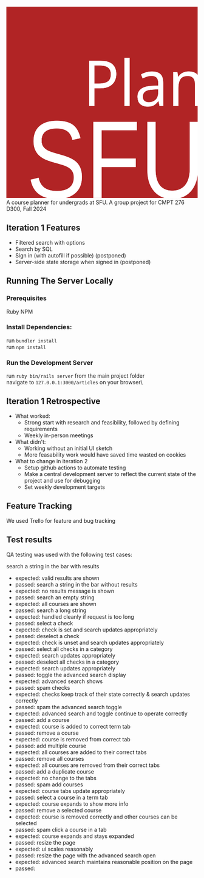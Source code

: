 ![PlanSFU](assets/PlanSFU.svg "PlanSFU")\
A course planner for undergrads at SFU. A group project for CMPT 276 D300, Fall 2024

## Iteration 1 Features ##
- Filtered search with options
- Search by SQL
- Sign in (with autofill if possible) (postponed)
- Server-side state storage when signed in (postponed)

## Running The Server Locally ##
### Prerequisites ###
Ruby
NPM

### Install Dependencies: ###
run `bundler install`\
run `npm install`

### Run the Development Server ###
run `ruby bin/rails server` from the main project folder\
navigate to `127.0.0.1:3000/articles` on your browser\

## Iteration 1 Retrospective ##
- What worked:
    - Strong start with research and feasibility, followed by defining requirements
    - Weekly in-person meetings
- What didn't:
    - Working without an initial UI sketch
    - More feasability work would have saved time wasted on cookies
- What to change in iteration 2
    - Setup github actions to automate testing
    - Make a central development server to reflect the current state of the project and use for debugging
    - Set weekly development targets

## Feature Tracking ##
We used Trello for feature and bug tracking


## Test results ##
QA testing was used with the following test cases:

search a string in the bar with results
- expected: valid results are shown
- passed: 
search a string in the bar without results
- expected: no results message is shown
- passed: 
search an empty string
- expected: all courses are shown
- passed: 
search a long string
- expected: handled cleanly if request is too long
- passed: 
select a check
- expected: check is set and search updates appropriately
- passed: 
deselect a check
- expected: check is unset and search updates appropriately
- passed: 
select all checks in a category
- expected: search updates appropriately
- passed: 
deselect all checks in a category
- expected: search updates appropriately
- passed: 
toggle the advanced search display
- expected: advanced search shows
- passed: 
spam checks
- expected: checks keep track of their state correctly & search updates correctly
- passed: 
spam the advanced search toggle
- expected: advanced search and toggle continue to operate correctly
- passed: 
add a course
- expected: course is added to correct term tab
- passed: 
remove a course
- expected: course is removed from correct tab
- passed: 
add multiple course
- expected: all courses are added to their correct tabs
- passed: 
remove all courses
- expected: all courses are removed from their correct tabs
- passed: 
add a duplicate course
- expected: no change to the tabs
- passed: 
spam add courses
- expected: course tabs update appropriately
- passed: 
select a course in a term tab
- expected: course expands to show more info
- passed: 
remove a selected course
- expected: course is removed correctly and other courses can be selected
- passed: 
spam click a course in a tab
- expected: course expands and stays expanded
- passed: 
resize the page
- expected: ui scales reasonably
- passed: 
resize the page with the advanced search open
- expected: advanced search maintains reasonable position on the page
- passed: